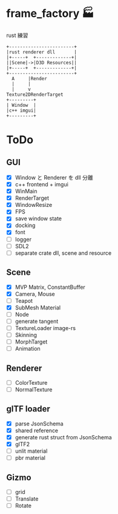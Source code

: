 # frame_factory 🏭
rust 練習

```
+------------------------+
|rust renderer dll       |
|+-----+  +-------------+|
||Scene|->|D3D Resources||
|+-----+  +-------------+|
+------------------------+
  A     |Render
  |     |
  |     v
Texture2DRenderTarget
+---------+
| Window  |
|c++ imgui|
+---------+
```

# ToDo
## GUI
* [x] Window と Renderer を dll 分離
* [x] c++ frontend + imgui
* [x] WinMain
* [x] RenderTarget
* [x] WindowResize
* [x] FPS
* [x] save window state
* [x] docking
* [x] font
* [ ] logger
* [ ] SDL2
* [ ] separate crate dll, scene and resource

## Scene
* [x] MVP Matrix, ConstantBuffer
* [x] Camera, Mouse
* [ ] Teapot
* [x] SubMesh Material
* [ ] Node
* [ ] generate tangent
* [ ] TextureLoader image-rs
* [ ] Skinning
* [ ] MorphTarget
* [ ] Animation

## Renderer
* [ ] ColorTexture
* [ ] NormalTexture

## glTF loader
* [x] parse JsonSchema
* [x] shared reference
* [x] generate rust struct from JsonSchema
* [x] glTF2
* [ ] unlit material
* [ ] pbr material

## Gizmo
* [ ] grid
* [ ] Translate
* [ ] Rotate
